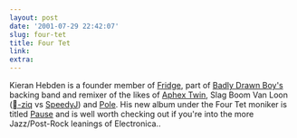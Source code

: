 ```yaml
---
layout: post
date: '2001-07-29 22:42:07'
slug: four-tet
title: Four Tet
link: 
extra: 
---
```


Kieran Hebden is a founder member of [Fridge](http://www.forcedexposure.com/artists/fridge.html), part of [Badly Drawn Boy's](http://www.badlydrawnboy.co.uk/home.html) backing band and remixer of the likes of [Aphex Twin](http://www.aphextwin.nu/), Slag Boom Van Loon ([-ziq](http://www.planet-mu.com/) vs [SpeedyJ](http://www.speedyj.com)) and [Pole](http://www.matadorrecords.com/pole/biography.html). His new album under the Four Tet moniker is titled [Pause](http://www.amazon.co.uk/exec/obidos/ASIN/B00005CDUY/o/qid=996441406/sr=2-1/ref=sr_sp_bow_1_1/202-4262436-2625412) and is well worth checking out if you're into the more Jazz/Post-Rock leanings of Electronica.. 